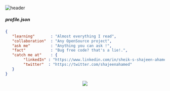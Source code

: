 ![header](https://capsule-render.vercel.app/api?type=rect&color=auto&height=150&section=header&fontColor=ffffff&text=Hi%20there,%20I%27m%20Shajeen%20Ahamed&fontSize=30)

##### profile.json
```json
{
   "learning"       : "Almost everything I read",
   "collaboration"  : "Any OpenSource project",
   "ask me"         : "Anything you can ask !",
   "fact"           : "Bug free code? that's a lie!.",
   "catch me at"    : {
        "linkedIn" : "https://www.linkedin.com/in/sheik-s-shajeen-ahamed-a678802b",
        "twitter"  : "https://twitter.com/shajeenahamed"
   }
}
```

<p align="center">
   <a href="https://github.com/CodeAvailable/community-support"> 
  <img src="https://user-images.githubusercontent.com/2623563/97088813-137c3000-1651-11eb-9cd0-ecdc3853637c.png">
      </a>
</p>
